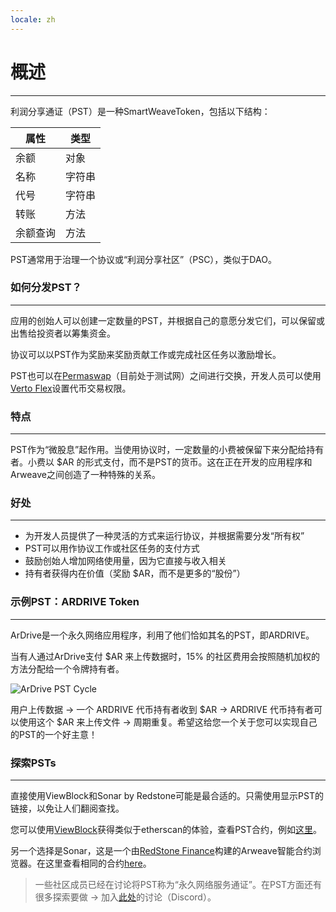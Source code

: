 ```yaml
---
locale: zh
---
```

# 概述

---

利润分享通证（PST）是一种SmartWeaveToken，包括以下结构：

| 属性       | 类型       |
| ---------- | ---------- |
| 余额       | 对象       |
| 名称       | 字符串     |
| 代号       | 字符串     |
| 转账       | 方法       |
| 余额查询   | 方法       |

PST通常用于治理一个协议或“利润分享社区”（PSC），类似于DAO。

### 如何分发PST？

---

应用的创始人可以创建一定数量的PST，并根据自己的意愿分发它们，可以保留或出售给投资者以筹集资金。

协议可以以PST作为奖励来奖励贡献工作或完成社区任务以激励增长。

PST也可以在[Permaswap](https://permaswap.network/#/)（目前处于测试网）之间进行交换，开发人员可以使用[Verto Flex](https://github.com/useverto/flex)设置代币交易权限。

### 特点

---

PST作为“微股息”起作用。当使用协议时，一定数量的小费被保留下来分配给持有者。小费以 $AR 的形式支付，而不是PST的货币。这在正在开发的应用程序和Arweave之间创造了一种特殊的关系。

### 好处

---

- 为开发人员提供了一种灵活的方式来运行协议，并根据需要分发“所有权”
- PST可以用作协议工作或社区任务的支付方式
- 鼓励创始人增加网络使用量，因为它直接与收入相关
- 持有者获得内在价值（奖励 $AR，而不是更多的“股份”）

### 示例PST：ARDRIVE Token

---

ArDrive是一个永久网络应用程序，利用了他们恰如其名的PST，即ARDRIVE。

当有人通过ArDrive支付 $AR 来上传数据时，15% 的社区费用会按照随机加权的方法分配给一个令牌持有者。

![ArDrive PST Cycle](~@source/images/ardrive-pst.png)

用户上传数据 -> 一个 ARDRIVE 代币持有者收到 $AR -> ARDRIVE 代币持有者可以使用这个 $AR 来上传文件 -> 周期重复。希望这给您一个关于您可以实现自己的PST的一个好主意！

### 探索PSTs

---

直接使用ViewBlock和Sonar by Redstone可能是最合适的。只需使用显示PST的链接，以免让人们翻阅查找。

您可以使用[ViewBlock](https://viewblock.io/arweave)获得类似于etherscan的体验，查看PST合约，例如[这里](https://viewblock.io/arweave/contract/-8A6RexFkpfWwuyVO98wzSFZh0d6VJuI-buTJvlwOJQ)。

另一个选择是Sonar，这是一个由[RedStone Finance](https://sonar.redstone.tools/#/app/contracts)构建的Arweave智能合约浏览器。在这里查看相同的合约[here](https://sonar.warp.cc/?#/app/contract/-8A6RexFkpfWwuyVO98wzSFZh0d6VJuI-buTJvlwOJQ)。

> 一些社区成员已经在讨论将PST称为“永久网络服务通证”。在PST方面还有很多探索要做 → 加入[此处](https://discord.com/channels/999377270701564065/999377270701564068/1055569446481178734)的讨论（Discord）。